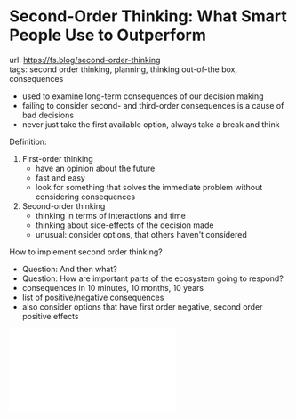 # Second-Order Thinking: What Smart People Use to Outperform

url: <https://fs.blog/second-order-thinking> \
tags: second order thinking, planning, thinking out-of-the box, consequences

- used to examine long-term consequences of our decision making
- failing to consider second- and third-order consequences is a cause of bad decisions
- never just take the first available option, always take a break and think

Definition:

1. First-order thinking
    - have an opinion about the future
    - fast and easy
    - look for something that solves the immediate problem without considering consequences
2. Second-order thinking
    - thinking in terms of interactions and time
    - thinking about side-effects of the decision made
    - unusual: consider options, that others haven't considered

How to implement second order thinking?

- Question: And then what?
- Question: How are important parts of the ecosystem going to respond?
- consequences in 10 minutes, 10 months, 10 years
- list of positive/negative consequences
- also consider options that have first order negative, second order positive effects

![Higher order consequences](../productivity/20220907_second_order_thinking.md)
